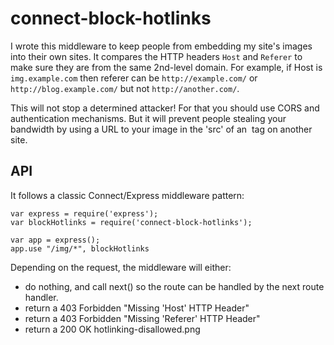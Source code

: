 # connect-block-hotlinks

I wrote this middleware to keep people from embedding my site's images into their own sites.
It compares the HTTP headers `Host` and `Referer` to make sure they are from the same 2nd-level domain.
For example, if Host is `img.example.com` then referer can be `http://example.com/` or `http://blog.example.com/`
but not `http://another.com/`.

This will not stop a determined attacker! For that you should use CORS and authentication mechanisms. But it will
prevent people stealing your bandwidth by using a URL to your image in the 'src' of an <image> tag on another site.

## API

It follows a classic Connect/Express middleware pattern:

```
var express = require('express');
var blockHotlinks = require('connect-block-hotlinks');

var app = express();
app.use "/img/*", blockHotlinks
```

Depending on the request, the middleware will either:

- do nothing, and call next() so the route can be handled by the next route handler.
- return a 403 Forbidden "Missing 'Host' HTTP Header"
- return a 403 Forbidden "Missing 'Referer' HTTP Header"
- return a 200 OK hotlinking-disallowed.png
